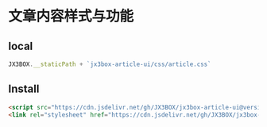 # 文章内容样式与功能

## local
```javascript
JX3BOX.__staticPath + `jx3box-article-ui/css/article.css`
```

## Install
```html
<script src="https://cdn.jsdelivr.net/gh/JX3BOX/jx3box-article-ui@version/js/article.js" /></script>
<link rel="stylesheet" href="https://cdn.jsdelivr.net/gh/JX3BOX/jx3box-article-ui@version/css/article.css" />
```